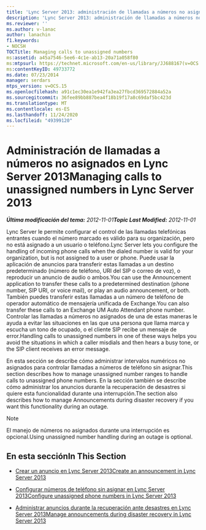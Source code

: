 ```yaml
---
title: 'Lync Server 2013: administración de llamadas a números no asignados'
description: 'Lync Server 2013: administración de llamadas a números no asignados.'
ms.reviewer: ''
ms.author: v-lanac
author: lanachin
f1.keywords:
- NOCSH
TOCTitle: Managing calls to unassigned numbers
ms:assetid: a45a7546-5ee6-4c1e-ab13-20a71a058f80
ms:mtpsurl: https://technet.microsoft.com/en-us/library/JJ688167(v=OCS.15)
ms:contentKeyID: 49733772
ms.date: 07/23/2014
manager: serdars
mtps_version: v=OCS.15
ms.openlocfilehash: a91c1ec30ea1e942fa3ea27fbcd369572884a52a
ms.sourcegitcommit: 36fee89bb887bea4f18b19f17a8c69daf5bc423d
ms.translationtype: MT
ms.contentlocale: es-ES
ms.lasthandoff: 11/24/2020
ms.locfileid: "49399120"
---
```

# <a name="managing-calls-to-unassigned-numbers-in-lync-server-2013"></a><span data-ttu-id="aca05-103">Administración de llamadas a números no asignados en Lync Server 2013</span><span class="sxs-lookup"><span data-stu-id="aca05-103">Managing calls to unassigned numbers in Lync Server 2013</span></span>

<div data-xmlns="http://www.w3.org/1999/xhtml">

<div class="topic" data-xmlns="http://www.w3.org/1999/xhtml" data-msxsl="urn:schemas-microsoft-com:xslt" data-cs="https://msdn.microsoft.com/">

<div data-asp="https://msdn2.microsoft.com/asp">



</div>

<div id="mainSection">

<div id="mainBody"><span data-ttu-id="aca05-104">

<span> </span></span><span class="sxs-lookup"><span data-stu-id="aca05-104">

<span> </span></span></span>

<span data-ttu-id="aca05-105">_**Última modificación del tema:** 2012-11-01_</span><span class="sxs-lookup"><span data-stu-id="aca05-105">_**Topic Last Modified:** 2012-11-01_</span></span>

<span data-ttu-id="aca05-106">Lync Server le permite configurar el control de las llamadas telefónicas entrantes cuando el número marcado es válido para su organización, pero no está asignado a un usuario o teléfono.</span><span class="sxs-lookup"><span data-stu-id="aca05-106">Lync Server lets you configure the handling of incoming phone calls when the dialed number is valid for your organization, but is not assigned to a user or phone.</span></span> <span data-ttu-id="aca05-107">Puede usar la aplicación de anuncios para transferir estas llamadas a un destino predeterminado (número de teléfono, URI del SIP o correo de voz), o reproducir un anuncio de audio o ambos.</span><span class="sxs-lookup"><span data-stu-id="aca05-107">You can use the Announcement application to transfer these calls to a predetermined destination (phone number, SIP URI, or voice mail), or play an audio announcement, or both.</span></span> <span data-ttu-id="aca05-108">También puedes transferir estas llamadas a un número de teléfono de operador automático de mensajería unificada de Exchange.</span><span class="sxs-lookup"><span data-stu-id="aca05-108">You can also transfer these calls to an Exchange UM Auto Attendant phone number.</span></span> <span data-ttu-id="aca05-109">Controlar las llamadas a números no asignados de una de estas maneras le ayuda a evitar las situaciones en las que una persona que llama marca y escucha un tono de ocupado, o el cliente SIP recibe un mensaje de error.</span><span class="sxs-lookup"><span data-stu-id="aca05-109">Handling calls to unassigned numbers in one of these ways helps you avoid the situations in which a caller misdials and then hears a busy tone, or the SIP client receives an error message.</span></span>

<span data-ttu-id="aca05-110">En esta sección se describe cómo administrar intervalos numéricos no asignados para controlar llamadas a números de teléfono sin asignar.</span><span class="sxs-lookup"><span data-stu-id="aca05-110">This section describes how to manage unassigned number ranges to handle calls to unassigned phone numbers.</span></span> <span data-ttu-id="aca05-111">En la sección también se describe cómo administrar los anuncios durante la recuperación de desastres si quiere esta funcionalidad durante una interrupción.</span><span class="sxs-lookup"><span data-stu-id="aca05-111">The section also describes how to manage Announcements during disaster recovery if you want this functionality during an outage.</span></span>

<div>


> [!NOTE]  
> <span data-ttu-id="aca05-112">El manejo de números no asignados durante una interrupción es opcional.</span><span class="sxs-lookup"><span data-stu-id="aca05-112">Using unassigned number handling during an outage is optional.</span></span>



</div>

<div>

## <a name="in-this-section"></a><span data-ttu-id="aca05-113">En esta sección</span><span class="sxs-lookup"><span data-stu-id="aca05-113">In This Section</span></span>

  - [<span data-ttu-id="aca05-114">Crear un anuncio en Lync Server 2013</span><span class="sxs-lookup"><span data-stu-id="aca05-114">Create an announcement in Lync Server 2013</span></span>](lync-server-2013-create-an-announcement.md)

  - [<span data-ttu-id="aca05-115">Configurar números de teléfono sin asignar en Lync Server 2013</span><span class="sxs-lookup"><span data-stu-id="aca05-115">Configure unassigned phone numbers in Lync Server 2013</span></span>](lync-server-2013-configure-unassigned-phone-numbers.md)

  - [<span data-ttu-id="aca05-116">Administrar anuncios durante la recuperación ante desastres en Lync Server 2013</span><span class="sxs-lookup"><span data-stu-id="aca05-116">Manage announcements during disaster recovery in Lync Server 2013</span></span>](lync-server-2013-manage-announcements-during-disaster-recovery.md)

<span data-ttu-id="aca05-117"></div>

</div>

<span> </span>

</div>

</div>

</span><span class="sxs-lookup"><span data-stu-id="aca05-117"></div>

</div>

<span> </span>

</div>

</div>

</span></span></div>

